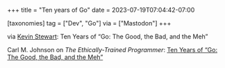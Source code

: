 +++
title = "Ten years of Go"
date = 2023-07-19T07:04:42-07:00

[taxonomies]
tag = ["Dev", "Go"]
via = ["Mastodon"]
+++

via [Kevin Stewart](https://hachyderm.io/@kstewart/110734706519663028): Ten Years of “Go: The Good, the Bad, and the Meh”

<!-- more -->

Carl M. Johnson on _The Ethically-Trained Programmer_: [Ten Years of “Go: The Good, the Bad, and the Meh”](https://blog.carlmjohnson.net/post/2023/ten-years-of-go-good-bad-meh/)
